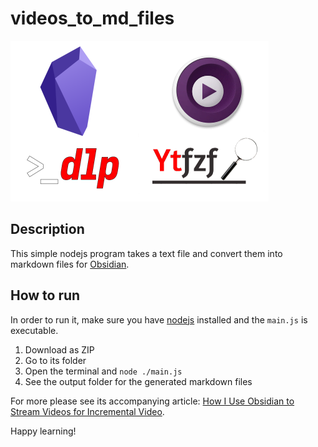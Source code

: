 # videos_to_md_files

![logo](https://github.com/MasterHowToLearn/videos_to_md_files/blob/main/logos.png?raw=true)

## Description

This simple nodejs program takes a text file and convert them into markdown files for [Obsidian](https://obsidian.md/).

## How to run

In order to run it, make sure you have [nodejs](https://nodejs.org/) installed and the `main.js` is executable.

1. Download as ZIP
2. Go to its folder
3. Open the terminal and `node ./main.js`
4. See the output folder for the generated markdown files

For more please see its accompanying article: [How I Use Obsidian to Stream Videos for Incremental Video](https://www.masterhowtolearn.com/2022-12-29-how-i-use-obsidian-to-stream-videos-for-incremental-video/).

Happy learning!
